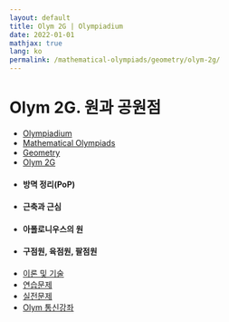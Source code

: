 ```yaml
---
layout: default
title: Olym 2G | Olympiadium
date: 2022-01-01
mathjax: true
lang: ko
permalink: /mathematical-olympiads/geometry/olym-2g/
---
```

<h1>Olym 2G. 원과 공원점 </h1>
<ul class="breadcrumb">
	<li><a href="{{ site.baseurl }}/">Olympiadium</a></li> 
	<li><a href="{{ site.baseurl }}/mathematical-olympiads/">Mathematical Olympiads</a></li> 
	<li><a href="{{ site.baseurl }}/mathematical-olympiads/geometry/">Geometry</a></li> 
	<li><a href="{{ site.baseurl }}/mathematical-olympiads/geometry/olym-2g/">Olym 2G</a></li>
</ul>
<div class="row">
<div class="6u 12u$(medium)">
<ul>
  <li><h4>방멱 정리(PoP)</h4></li>
  <li><h4>근축과 근심</h4></li>
  <li><h4>아폴로니우스의 원</h4></li>
  <li><h4>구점원, 육점원, 팔점원</h4></li>
</ul>
</div>
<div class="6u$ 12u$(medium)">
<ul class="actions vertical">
  <li><a href="{{ page.url }}theorems-and-techniques" class="button fit mid">이론 및 기술</a></li>
  <li><a href="{{ page.url }}exercise-problems" class="button fit mid">연습문제</a></li>
  <li><a href="{{ page.url }}practice-problems" class="button fit mid">실전문제</a></li>
  <li><a href="{{ page.url }}olym-handouts" class="button fit mid">Olym 통신강좌</a></li>
</ul>
</div>
</div>
